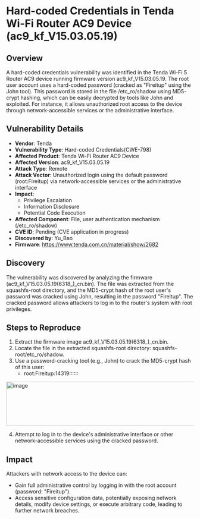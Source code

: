 # Hard-coded Credentials in Tenda Wi-Fi Router AC9 Device (ac9_kf_V15.03.05.19)
## Overview
A hard-coded credentials vulnerability was identified in the Tenda Wi-Fi 5 Router AC9 device running firmware version ac9_kf_V15.03.05.19. The root user account uses a hard-coded password (cracked as "Fireitup" using the John tool). This password is stored in the file /etc_ro/shadow using MD5-crypt hashing, which can be easily decrypted by tools like John and exploited. For instance, it allows unauthorized root access to the device through network-accessible services or the administrative interface.

## Vulnerability Details
+ **Vendor**: Tenda
+ **Vulnerability Type**: Hard-coded Credentials(CWE-798)
+ **Affected Product**: Tenda Wi-Fi Router AC9 Device
+ **Affected Version**: ac9_kf_V15.03.05.19
+ **Attack Type**: Remote
+ **Attack Vector**: Unauthorized login using the default password (root:Fireitup) via network-accessible services or the administrative interface
+ **Impact**:
    - Privilege Escalation
    - Information Disclosure
    - Potential Code Execution
+ **Affected Component**: File, user authentication mechanism (/etc_ro/shadow)
+ **CVE ID**: Pending (CVE application in progress)
+ **Discovered by**: Yu_Bao
+ **Firmware**: https://www.tenda.com.cn/material/show/2682

## Discovery
The vulnerability was discovered by analyzing the firmware (ac9_kf_V15.03.05.19(6318_)_cn.bin). The file was extracted from the squashfs-root directory, and the MD5-crypt hash of the root user's password was cracked using John, resulting in the password "Fireitup". The cracked password allows attackers to log in to the router's system with root privileges.

## Steps to Reproduce
1. Extract the firmware image ac9_kf_V15.03.05.19(6318_)_cn.bin.
2. Locate the file in the extracted squashfs-root directory: squashfs-root/etc_ro/shadow.
3. Use a password-cracking tool (e.g., John) to crack the MD5-crypt hash of this user:
    - root:Fireitup:14319::::::

<img width="759" height="119" alt="image" src="https://github.com/user-attachments/assets/5eaf2557-3476-433e-b247-75e4f0f66a41" />

4. Attempt to log in to the device's administrative interface or other network-accessible services using the cracked password.

## Impact
Attackers with network access to the device can:

+ Gain full administrative control by logging in with the root account (password: "Fireitup").
+ Access sensitive configuration data, potentially exposing network details, modify device settings, or execute arbitrary code, leading to further network breaches.
